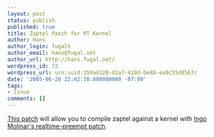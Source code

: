 ```yaml
---
layout: post
status: publish
published: true
title: Zaptel Patch for RT Kernel
author: Hans
author_login: fugalh
author_email: hans@fugal.net
author_url: http://hans.fugal.net/
wordpress_id: 72
wordpress_url: urn:uuid:350ad120-d1a7-410d-be88-ea9c55d8567c
date: '2005-06-28 22:42:10.000000000 -07:00'
tags:
- linux
comments: []
---
```

<p><a href="http://hans.fugal.net/src/zaptel.patch">This patch</a> will allow you to compile
zaptel against a kernel with <a href="http://people.redhat.com/mingo/realtime-preempt/">Ingo Molinar's realtime-preempt
patch</a>.</p>
